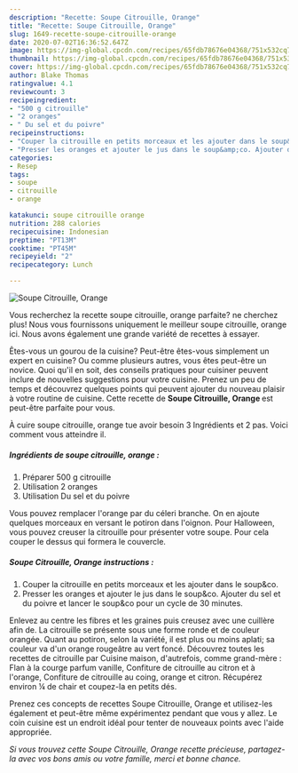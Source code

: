 ```yaml
---
description: "Recette: Soupe Citrouille, Orange"
title: "Recette: Soupe Citrouille, Orange"
slug: 1649-recette-soupe-citrouille-orange
date: 2020-07-02T16:36:52.647Z
image: https://img-global.cpcdn.com/recipes/65fdb78676e04368/751x532cq70/soupe-citrouille-orange-photo-principale-de-la-recette.jpg
thumbnail: https://img-global.cpcdn.com/recipes/65fdb78676e04368/751x532cq70/soupe-citrouille-orange-photo-principale-de-la-recette.jpg
cover: https://img-global.cpcdn.com/recipes/65fdb78676e04368/751x532cq70/soupe-citrouille-orange-photo-principale-de-la-recette.jpg
author: Blake Thomas
ratingvalue: 4.1
reviewcount: 3
recipeingredient:
- "500 g citrouille"
- "2 oranges"
- " Du sel et du poivre"
recipeinstructions:
- "Couper la citrouille en petits morceaux et les ajouter dans le soup&amp;co."
- "Presser les oranges et ajouter le jus dans le soup&amp;co. Ajouter du sel et du poivre et lancer le soup&amp;co pour un cycle de 30 minutes."
categories:
- Resep
tags:
- soupe
- citrouille
- orange

katakunci: soupe citrouille orange 
nutrition: 288 calories
recipecuisine: Indonesian
preptime: "PT13M"
cooktime: "PT45M"
recipeyield: "2"
recipecategory: Lunch

---
```



![Soupe Citrouille, Orange](https://img-global.cpcdn.com/recipes/65fdb78676e04368/751x532cq70/soupe-citrouille-orange-photo-principale-de-la-recette.jpg)

Vous recherchez la recette soupe citrouille, orange parfaite? ne cherchez plus! Nous vous fournissons uniquement le meilleur soupe citrouille, orange ici. Nous avons également une grande variété de recettes à essayer.

Êtes-vous un gourou de la cuisine? Peut-être êtes-vous simplement un expert en cuisine? Ou comme plusieurs autres, vous êtes peut-être un novice. Quoi qu'il en soit, des conseils pratiques pour cuisiner peuvent inclure de nouvelles suggestions pour votre cuisine. Prenez un peu de temps et découvrez quelques points qui peuvent ajouter du nouveau plaisir à votre routine de cuisine. Cette recette de <strong> Soupe Citrouille, Orange </strong> est peut-être parfaite pour vous.

<!--inarticleads1-->

À cuire soupe citrouille, orange tue avoir besoin 3 Ingrédients et 2 pas. Voici comment vous atteindre il.

##### Ingrédients de soupe citrouille, orange :

1. Préparer 500 g citrouille
1. Utilisation 2 oranges
1. Utilisation  Du sel et du poivre


Vous pouvez remplacer l&#39;orange par du céleri branche. On en ajoute quelques morceaux en versant le potiron dans l&#39;oignon. Pour Halloween, vous pouvez creuser la citrouille pour présenter votre soupe. Pour cela couper le dessus qui formera le couvercle. 

<!--inarticleads2-->

##### Soupe Citrouille, Orange instructions :

1. Couper la citrouille en petits morceaux et les ajouter dans le soup&amp;co.
1. Presser les oranges et ajouter le jus dans le soup&amp;co. Ajouter du sel et du poivre et lancer le soup&amp;co pour un cycle de 30 minutes.


Enlevez au centre les fibres et les graines puis creusez avec une cuillère afin de. La citrouille se présente sous une forme ronde et de couleur orangée. Quant au potiron, selon la variété, il est plus ou moins aplati; sa couleur va d&#39;un orange rougeâtre au vert foncé. Découvrez toutes les recettes de citrouille par Cuisine maison, d&#39;autrefois, comme grand-mère : Flan à la courge parfum vanille, Confiture de citrouille au citron et à l&#39;orange, Confiture de citrouille au coing, orange et citron. Récupérez environ ¼ de chair et coupez-la en petits dés. 

<!--inarticleads1-->

<p>
Prenez ces concepts de recettes Soupe Citrouille, Orange et utilisez-les également et peut-être même expérimentez pendant que vous y allez. Le coin cuisine est un endroit idéal pour tenter de nouveaux points avec l'aide appropriée.
</p>

<p>
<i>Si vous trouvez cette Soupe Citrouille, Orange recette précieuse, partagez-la avec vos bons amis ou votre famille, merci et bonne chance.</i>
</p>
